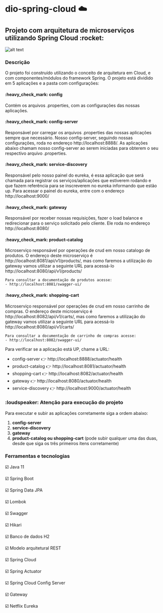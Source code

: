 # dio-spring-cloud :cloud:

<h2>Projeto com arquitetura de microserviços utilizando Spring Cloud :rocket:</h2>

![alt text](https://ucarecdn.com/03c5fc5c-2644-4116-9406-8b60ae094b13/)

<h3>Descrição</h3>
O projeto foi construído utilizando o conceito de arquitetura em Cloud, e com componentes/módulos do framework Spring. O projeto está dividido em 5 aplicações e a pasta com configurações:

<h4>:heavy_check_mark: config</h4>

Contém os arquivos .properties, com as configurações das nossas aplicações.

<h4>:heavy_check_mark: config-server</h4>

Responsável por carregar os arquivos .properties das nossas aplicações sempre que necessário. Nosso config-server, seguindo nossas configurações, roda no endereço
<a>http://localhost:8888/</a>. As aplicações abaixo chamam nosso config-server ao serem iniciadas para obterem o seu respectivo arquivo .properties.

<h4>:heavy_check_mark: service-discovery</h4>

Responsável pelo nosso painel do eureka, é essa aplicação que será chamada para registrar os serviços/aplicações que estiverem rodando e que fazem referência para se inscreverem no eureka informando que estão up.
Para acessar o painel do eureka, entre com o endereço <a>http://localhost:9000/</a>

<h4>:heavy_check_mark: gateway</h4>

Responsável por receber nossas requisições, fazer o load balance e redirecionar para o serviço solicitado pelo cliente. Ele roda no endereço <a>http://localhost:8080/</a>

<h4>:heavy_check_mark: product-catalog</h4>

Microserviço responsável por operações de crud em nosso catalogo de produtos. O endereço deste microserviço é <a>http://localhost:8081/api/v1/products/</a>, mas como faremos a utilização do gateway vamos utilizar a seguinte URL para acessá-lo <a>http://localhost:8080/api/v1/products/</a>

```
Para consultar a documentação de produtos acesse:
- http://localhost:8081/swagger-ui/
```

<h4>:heavy_check_mark: shopping-cart</h4>

Microserviço responsável por operações de crud em nosso carrinho de compras. O endereço deste microserviço é <a>http://localhost:8082/api/v1/carts/</a>, mas como faremos a utilização do gateway vamos utilizar a seguinte URL para acessá-lo <a>http://localhost:8080/api/v1/carts/</a>

```
Para consultar a documentação de carrinho de compras acesse:
- http://localhost:8082/swagger-ui/
```
Para verificar se a aplicação está UP, chame a URL:

* config-server :point_right: http://localhost:8888/actuator/health
* product-catalog :point_right: http://localhost:8081/actuator/health
* shopping-cart :point_right: http://localhost:8082/actuator/health
* gateway :point_right: http://localhost:8080/actuator/health
* service-discovery :point_right: http://localhost:9000/actuator/health


<h3>:loudspeaker: Atenção para execução do projeto</h3>

Para executar e subir as aplicações corretamente siga a ordem abaixo:

1. <b>config-server</b>
2. <b>service-discovery</b>
3. <b>gateway</b>
4. <b>product-catalog ou shopping-cart</b> (pode subir qualquer uma das duas, desde que siga os três primeiros itens corretamente)

<h3>Ferramentas e tecnologias</h3>

:ballot_box_with_check: Java 11

:ballot_box_with_check: Spring Boot

:ballot_box_with_check: Spring Data JPA

:ballot_box_with_check: Lombok

:ballot_box_with_check: Swagger

:ballot_box_with_check: Hikari

:ballot_box_with_check: Banco de dados H2

:ballot_box_with_check: Modelo arquitetural REST

:ballot_box_with_check: Spring Cloud

:ballot_box_with_check: Spring Actuator

:ballot_box_with_check: Spring Cloud Config Server

:ballot_box_with_check: Gateway

:ballot_box_with_check: Netflix Eureka

